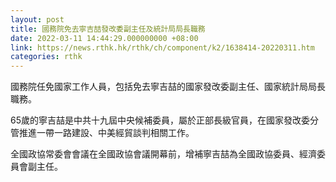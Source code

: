 ```yaml
---
layout: post
title: 國務院免去寧吉喆發改委副主任及統計局局長職務
date: 2022-03-11 14:44:29.000000000 +08:00
link: https://news.rthk.hk/rthk/ch/component/k2/1638414-20220311.htm
categories: rthk
---
```


國務院任免國家工作人員，包括免去寧吉喆的國家發改委副主任、國家統計局局長職務。

65歲的寧吉喆是中共十九屆中央候補委員，屬於正部長級官員，在國家發改委分管推進一帶一路建設、中美經貿談判相關工作。

全國政協常委會會議在全國政協會議開幕前，增補寧吉喆為全國政協委員、經濟委員會副主任。
